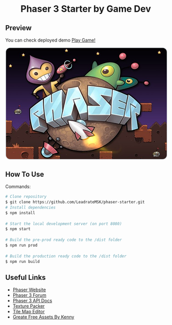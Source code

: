 <h1 align="center">
  Phaser 3 Starter by Game Dev
</h1>

## Preview

You can check deployed demo [Play Game!](https://bunny-jump-game.vercel.app/)

<a href="#">
<img src="readme/screenshot.png" width="640" style='border: 0.20em solid #e1e4e8;border-radius: 15px;'/>
</a>

## How To Use

Commands:

```bash
# Clone repository
$ git clone https://github.com/LeadrateMSK/phaser-starter.git
# Install dependencies
$ npm install

# Start the local development server (on port 8080)
$ npm start

# Build the pre-prod ready code to the /dist folder
$ npm run prod

# Build the production ready code to the /dist folder
$ npm run build
```

## Useful Links

- [Phaser Website](https://phaser.io/)
- [Phaser 3 Forum](https://phaser.discourse.group/)
- [Phaser 3 API Docs](https://photonstorm.github.io/phaser3-docs/)
- [Texture Packer](https://www.codeandweb.com/texturepacker/)
- [Tile Map Editor](https://www.mapeditor.org/)
- [Greate Free Assets By Kenny](https://kenney.nl/assets)
